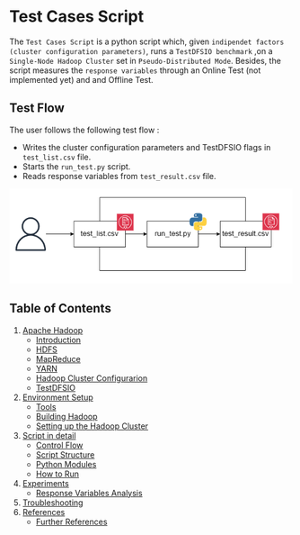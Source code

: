 # Test Cases Script
The `Test Cases Script` is a python script which, given `indipendet factors (cluster configuration parameters)`, runs a `TestDFSIO benchmark` ,on a `Single-Node Hadoop Cluster` set in `Pseudo-Distributed Mode`. Besides, the script measures the `response variables` through an Online Test (not implemented yet) and and Offline Test.

## Test Flow
The user follows the following test flow :
* Writes the cluster configuration parameters and TestDFSIO flags in `test_list.csv` file.
* Starts the `run_test.py` script.
* Reads response variables from `test_result.csv` file.

<p align="center">
  <img src="doc/img/test_flow.png" width="600">
</p>

## Table of Contents
1. [Apache Hadoop](doc/Hadoop.md)
    * [Introduction](doc/Hadoop.md#intro)
    * [HDFS](doc/Hadoop.md#hdfs)
    * [MapReduce](doc/Hadoop.md#mapred)
    * [YARN](doc/Hadoop.md#YARN)
    * [Hadoop Cluster Configurarion](doc/Hadoop.md#clusterconfig)
    * [TestDFSIO](doc/Hadoop.md#testdfsio)
1. [Environment Setup](doc/Setup.md)
    * [Tools](doc/Setup.md#tool)
    * [Building Hadoop](doc/Setup.md#build)
    * [Setting up the Hadoop Cluster](doc/Setup.md#cluster)
1. [Script in detail](doc/Script.md)
    * [Control Flow](doc/Script.md#flow_control)
    * [Script Structure](doc/Script.md#script_struc)
    * [Python Modules](doc/Script.md#python_mod)
    * [How to Run](doc/Script.md#run)
1. [Experiments](doc/Experiments.md)
    * [Response Variables Analysis](doc/Script.Experiments#rv_analysis)
1. [Troubleshooting](doc/Troubleshooting.md)
1. [References](doc/References.md)
    * [Further References](doc/References.md#fref)